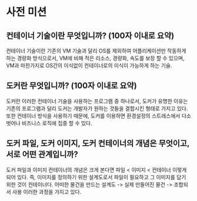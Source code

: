 
# 사전 미션

## 컨테이너 기술이란 무엇입니까? (100자 이내로 요약)

컨테이너 기술이란 기존의 VM 기술과 달리 OS를 제외하여 어플리케이션만 작동하게 하는 경량화 방식으로서, VM에 비해 적은 리소스, 경량화, 속도를 보장 할 수 있으며, VM과 마찬가지로 OS간의 이식없이 컨테이너로의 이식이 가능하게 하는 기술.

## 도커란 무엇입니까? (100자 이내로 요약)

도커란 이러한 컨테이너 기술을 사용하는 프로그램 중 하나로서, 도커가 유명한 이유는 기존의 프로그램과 달리 도커는 개발자가 원하는 것들을 결합시킨 형태로 가지고 있다. 또한 컨테이너 방식을 사용하기 때문에, 도커를 이용하면 환경설정의 스트레스에서 다소 벗어나 비즈니스 로직에 집중 할 수 있다.

## 도커 파일, 도커 이미지, 도커 컨테이너의 개념은 무엇이고, 서로 어떤 관계입니까?

도커 파일과 이미지 컨테이너의 개념은 크게 본다면 파일 < 이미지 < 컨테이너 이렇게 되어 있다.
즉, 이미지를 정의하기 위한 설계도로서 파일이 필요하고 그 이미지를 담기 위한 것이 컨테이너다.
어떠한 물건을 만드는 설계도 -> 실제 만들어진 물건 -> 조합되서 사용 이러한 과정을 가지고 있다.
